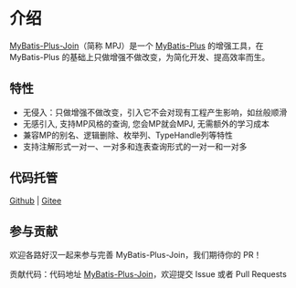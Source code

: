 # 介绍
    
[MyBatis-Plus-Join](https://github.com/yulichang/mybatis-plus-join)（简称 MPJ）是一个 [MyBatis-Plus](https://github.com/baomidou/mybatis-plus) 的增强工具，在 MyBatis-Plus 的基础上只做增强不做改变，为简化开发、提高效率而生。


## 特性
* 无侵入：只做增强不做改变，引入它不会对现有工程产生影响，如丝般顺滑
* 无感引入, 支持MP风格的查询, 您会MP就会MPJ, 无需额外的学习成本
* 兼容MP的别名、逻辑删除、枚举列、TypeHandle列等特性
* 支持注解形式一对一、一对多和连表查询形式的一对一和一对多


## 代码托管
[Github](https://github.com/yulichang/mybatis-plus-join) | [Gitee](https://gitee.com/best_handsome/mybatis-plus-join)

## 参与贡献
欢迎各路好汉一起来参与完善 MyBatis-Plus-Join，我们期待你的 PR！

贡献代码：代码地址 [MyBatis-Plus-Join](https://github.com/yulichang/mybatis-plus-join)，欢迎提交 Issue 或者 Pull Requests

